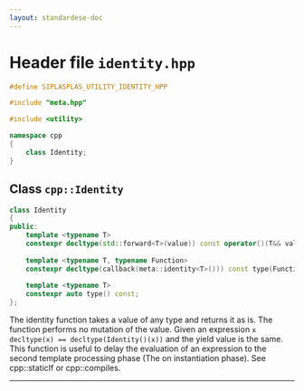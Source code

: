 ```yaml
---
layout: standardese-doc
---
```


# Header file `identity.hpp`

``` cpp
#define SIPLASPLAS_UTILITY_IDENTITY_HPP 

#include "meta.hpp"

#include <utility>

namespace cpp
{
    class Identity;
}
```

## Class `cpp::Identity`<a id="cpp::Identity"></a>

``` cpp
class Identity
{
public:
    template <typename T>
    constexpr decltype(std::forward<T>(value)) const operator()(T&& value);
    
    template <typename T, typename Function>
    constexpr decltype(callback(meta::identity<T>())) const type(Function callback);
    
    template <typename T>
    constexpr auto type() const;
};
```

The identity function takes a value of any type and returns it as is. The function performs no mutation of the value. Given an expression `x` `decltype(x) == decltype(Identity()(x))` and the yield value is the same. This function is useful to delay the evaluation of an expression to the second template processing phase (The on instantiation phase). See cpp::staticIf or cpp::compiles.

-----
